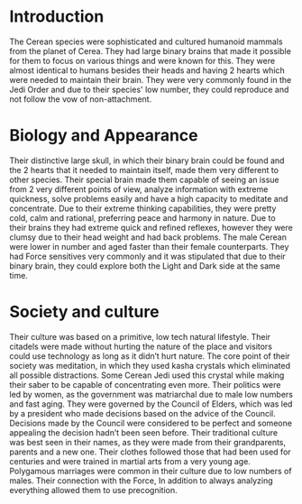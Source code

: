 # Introduction

The Cerean species were sophisticated and cultured humanoid mammals from the planet of  Cerea.
They had large binary brains that made it possible for them to focus on various things and were known for this.
They were almost identical to humans besides their heads and having 2 hearts which were needed to maintain their brain.
They were very commonly found in the Jedi Order and due to their species' low number, they could reproduce and not follow the  vow of non-attachment.

# Biology and Appearance

Their distinctive large skull, in which their binary brain could be found and the 2 hearts that it needed to maintain itself, made them very different to other species.
Their special brain made them capable of seeing an issue from 2 very different points of view, analyze information with extreme quickness, solve problems easily and have a high capacity to meditate and concentrate.
Due to their extreme thinking capabilities, they were pretty cold, calm and rational, preferring peace and harmony in nature.
Due to their brains they had extreme quick and refined reflexes, however they were clumsy due to their head weight and had back problems.
The male Cerean were lower in number and aged faster than their female counterparts.
They had Force sensitives very commonly and it was stipulated that due to their binary brain, they could explore both the Light and Dark side at the same time.

# Society and culture

Their culture was based on a primitive, low tech natural lifestyle.
Their citadels were made without hurting the nature of the place and visitors could use technology as long as it didn’t hurt nature.
The core point of their society was meditation, in which they used kasha crystals which eliminated all possible distractions.
Some Cerean Jedi used this crystal while making their saber to be capable of concentrating even more.
Their politics were led by women, as the government was matriarchal due to male low numbers and fast aging.
They were governed by the Council of Elders, which was led by a president who made decisions based on the advice of the Council.
Decisions made by the Council were considered to be perfect and someone appealing the decision hadn’t been seen before.
Their traditional culture was best seen in their names, as they were made from their grandparents, parents and a new one.
Their clothes followed those that had been used for centuries and were trained in martial arts from a very young age.
Polygamous marriages were common in their culture due to low numbers of males.
Their connection with the Force, In addition to always analyzing everything allowed them to use precognition.
